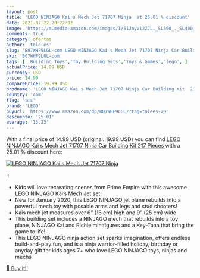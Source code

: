 ```yaml
---
layout: post
title: 'LEGO NINJAGO Kai s Mech Jet 71707 Ninja  at 25.01 % discount'
date: 2021-07-22 20:22:02
image: 'https://m.media-amazon.com/images/I/51JmyVi2Z7L._SL500_._SL400_.jpg'
comments: true
category: ofertas
author: 'tole.es'
slug: 'B07WHF9LGL-com LEGO NINJAGO Kai s Mech Jet 71707 Ninja Car Building Kit...'
sku: 'B07WHF9LGL-com'
tags: [ 'Building Toys','Toy Building Sets','Toys & Games','lego', ]
actualPrice: 14.99 USD
currency: USD
price: 14.99
comparePrice: 19.99 USD
prodname: 'LEGO NINJAGO Kai s Mech Jet 71707 Ninja Car Building Kit  217 Pieces '
country: 'com'
flag: '🇺🇸'
brand: 'LEGO'
buyurl: 'https://www.amazon.com/dp/B07WHF9LGL/?tag=tolees-20'
descuento: '25.01'
average: '13.23'
---
```


With a final price of 14.99 USD (original: 19.99 USD) you can find [LEGO NINJAGO Kai s Mech Jet 71707 Ninja Car Building Kit  217 Pieces ](https://www.amazon.com/dp/B07WHF9LGL/?tag=tolees-20) with a  25.01 % discount here:

[![LEGO NINJAGO Kai s Mech Jet 71707 Ninja ](https://m.media-amazon.com/images/I/51JmyVi2Z7L._SL500_._SL400_.jpg)](https://www.amazon.com/dp/B07WHF9LGL/?tag=tolees-20)

ℹ️:

- Kids will love recreating scenes from Prime Empire with this awesome LEGO NINJAGO Kai’s Mech Jet set!
- New for January 2020, this LEGO NINJAGO jet plane rebuilds into a powerful mech toy with posable arms and legs and stud shooters!
- Kais mech jet measures over 6” (16 cm) high and 9” (25 cm) wide
- This building set includes a NINJAGO mech that rebuilds into a toy plane, NINJAGO Kai and Richie minifigures and a Key-Tana that bring the game to life!
- This LEGO NINJAGO ninja action set sparks imagination, offers endless build-and-play fun, and is a ninja warrior-filled holiday, birthday or anyday gift for kids ages 7+ who love LEGO NINJAGO toys, ninjas and mechs

[🛒 Buy it!!](https://www.amazon.com/dp/B07WHF9LGL/?tag=tolees-20)

